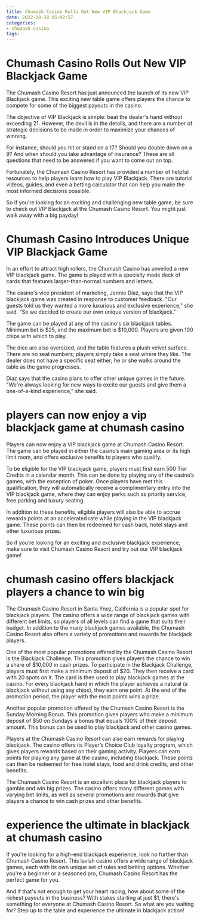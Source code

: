 ```yaml
---
title: Chumash Casino Rolls Out New VIP Blackjack Game 
date: 2022-10-28 05:02:57
categories:
- chumash casino
tags:
---
```



#  Chumash Casino Rolls Out New VIP Blackjack Game 

The Chumash Casino Resort has just announced the launch of its new VIP Blackjack game. This exciting new table game offers players the chance to compete for some of the biggest payouts in the casino.

The objective of VIP Blackjack is simple: beat the dealer's hand without exceeding 21. However, the devil is in the details, and there are a number of strategic decisions to be made in order to maximize your chances of winning.

For instance, should you hit or stand on a 17? Should you double down on a 9? And when should you take advantage of insurance? These are all questions that need to be answered if you want to come out on top.

Fortunately, the Chumash Casino Resort has provided a number of helpful resources to help players learn how to play VIP Blackjack. There are tutorial videos, guides, and even a betting calculator that can help you make the most informed decisions possible.

So if you're looking for an exciting and challenging new table game, be sure to check out VIP Blackjack at the Chumash Casino Resort. You might just walk away with a big payday!

#  Chumash Casino Introduces Unique VIP Blackjack Game 

In an effort to attract high rollers, the Chumash Casino has unveiled a new VIP blackjack game. The game is played with a specially made deck of cards that features larger-than-normal numbers and letters.

The casino's vice president of marketing, Jennie Díaz, says that the VIP blackjack game was created in response to customer feedback. "Our guests told us they wanted a more luxurious and exclusive experience," she said. "So we decided to create our own unique version of blackjack."

The game can be played at any of the casino's six blackjack tables. Minimum bet is $25, and the maximum bet is $10,000. Players are given 100 chips with which to play.

The dice are also oversized, and the table features a plush velvet surface. There are no seat numbers; players simply take a seat where they like. The dealer does not have a specific seat either; he or she walks around the table as the game progresses.

Díaz says that the casino plans to offer other unique games in the future. "We're always looking for new ways to excite our guests and give them a one-of-a-kind experience," she said.

#  players can now enjoy a vip blackjack game at chumash casino 

Players can now enjoy a VIP blackjack game at Chumash Casino Resort. The game can be played in either the casino’s main gaming area or its high limit room, and offers exclusive benefits to players who qualify.

To be eligible for the VIP blackjack game, players must first earn 500 Tier Credits in a calendar month. This can be done by playing any of the casino’s games, with the exception of poker. Once players have met this qualification, they will automatically receive a complimentary entry into the VIP blackjack game, where they can enjoy perks such as priority service, free parking and luxury seating.

In addition to these benefits, eligible players will also be able to accrue rewards points at an accelerated rate while playing in the VIP blackjack game. These points can then be redeemed for cash back, hotel stays and other luxurious prizes.

So if you’re looking for an exciting and exclusive blackjack experience, make sure to visit Chumash Casino Resort and try out our VIP blackjack game!

#  chumash casino offers blackjack players a chance to win big 

The Chumash Casino Resort in Santa Ynez, California is a popular spot for blackjack players. The casino offers a wide range of blackjack games with different bet limits, so players of all levels can find a game that suits their budget. In addition to the many blackjack games available, the Chumash Casino Resort also offers a variety of promotions and rewards for blackjack players.

One of the most popular promotions offered by the Chumash Casino Resort is the Blackjack Challenge. This promotion gives players the chance to win a share of $10,000 in cash prizes. To participate in the Blackjack Challenge, players must first make a minimum deposit of $20. They then receive a card with 20 spots on it. The card is then used to play blackjack games at the casino. For every blackjack hand in which the player achieves a natural (a blackjack without using any chips), they earn one point. At the end of the promotion period, the player with the most points wins a prize.

Another popular promotion offered by the Chumash Casino Resort is the Sunday Morning Bonus. This promotion gives players who make a minimum deposit of $50 on Sundays a bonus that equals 100% of their deposit amount. This bonus can be used to play blackjack and other casino games.

Players at the Chumash Casino Resort can also earn rewards for playing blackjack. The casino offers its Player’s Choice Club loyalty program, which gives players rewards based on their gaming activity. Players can earn points for playing any game at the casino, including blackjack. These points can then be redeemed for free hotel stays, food and drink credits, and other benefits.

The Chumash Casino Resort is an excellent place for blackjack players to gamble and win big prizes. The casino offers many different games with varying bet limits, as well as several promotions and rewards that give players a chance to win cash prizes and other benefits.

#  experience the ultimate in blackjack at chumash casino

If you're looking for a high-end blackjack experience, look no further than Chumash Casino Resort. This lavish casino offers a wide range of blackjack games, each with its own unique set of rules and betting options. Whether you're a beginner or a seasoned pro, Chumash Casino Resort has the perfect game for you.

And if that's not enough to get your heart racing, how about some of the richest payouts in the business? With stakes starting at just $1, there's something for everyone at Chumash Casino Resort. So what are you waiting for? Step up to the table and experience the ultimate in blackjack action!